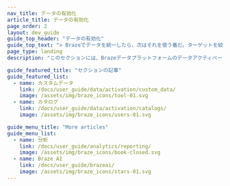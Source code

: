 ```yaml
---
nav_title: データの有効化
article_title: データの有効化
page_order: 2
layout: dev_guide
guide_top_header: "データの有効化"
guide_top_text: "> Brazeでデータを統一したら、次はそれを使う番だ。ターゲットを絞ったメッセージの作成、パーソナライズされたメッセージング、顧客の行動にリアルタイムで対応するカスタマージャーニーの設定により、顧客データを活性化する。"
page_type: landing
description: "このセクションには、Brazeデータプラットフォームのデータアクティベーションに関する記事が含まれている。"

guide_featured_title: "セクションの記事"
guide_featured_list:
  - name: カスタムデータ
    link: /docs/user_guide/data/activation/custom_data/
    image: /assets/img/braze_icons/tool-01.svg
  - name: カタログ
    link: /docs/user_guide/data/activation/catalogs/
    image: /assets/img/braze_icons/users-01.svg

guide_menu_title: "More articles"
guide_menu_list:
  - name: 分析
    link: /docs/user_guide/analytics/reporting/
    image: /assets/img/braze_icons/book-closed.svg
  - name: Braze AI
    link: /docs/user_guide/brazeai/
    image: /assets/img/braze_icons/stars-01.svg
---
```

<br><br>
